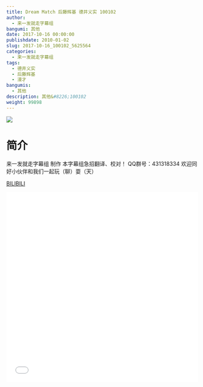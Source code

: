```yaml
---
title: Dream Match 后藤辉基 德井义实 100102
author: 
  - 来一发就走字幕组
bangumi: 其他
date: 2017-10-16 00:00:00
publishdate: 2010-01-02
slug: 2017-10-16_100102_5625564
categories: 
  - 来一发就走字幕组
tags: 
  - 德井义实
  - 后藤辉基
  - 漫才
bangumis: 
  - 其他
description: 其他&#8226;100102
weight: 99898
---
```


![](https://i.imgur.com/AH0dye8.jpg)

# 简介  
来一发就走字幕组 制作 本字幕组急招翻译、校对！ QQ群号：431318334 欢迎同好小伙伴和我们一起玩（聊）耍（天）

  [BILIBILI](https://www.bilibili.com/video/av5625564/)


  <iframe src="//www.bilibili.com/html/html5player.html?cid=9136829&aid=5625564" width="100%" height="500" frameborder="0" allowfullscreen="allowfullscreen"></iframe>
